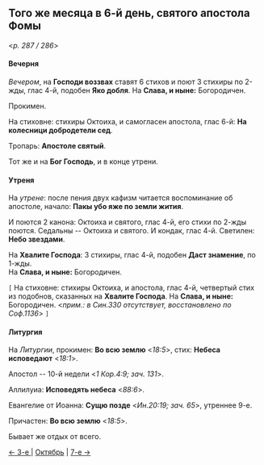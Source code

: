 
## Того же месяца в 6-й день, святого апостола Фомы

<*p. 287 / 286*>

#### Вечерня

*Вечером*, на **Господи воззвах** ставят 6 стихов и поют 3 стихиры по 2-жды, глас 4-й, подобен **Яко добля**. 
На **Слава, и ныне:** Богородичен. 

Прокимен.  
 
На стиховне: стихиры Октоиха, и самогласен апостола, глас 6-й: **На колесници добродетели сед**. 

Тропарь: **Апостоле святый**. 

Тот же и на **Бог Господь**, и в конце утрени. 

#### Утреня

На *утрене*: после пения двух кафизм читается воспоминание об апостоле, начало: **Пакы убо яже по земли жития**. 

И поются 2 канона: Октоиха и святого, глас 4-й, его стихи по 2-жды поются. 
Седальны -- Октоиха и святого. 
И кондак, глас 4-й. 
Светилен: **Небо звездами**. 

На **Хвалите Господа**: 3 стихиры, глас 4-й, подобен **Даст знамение**, по 1-жды.  
На **Слава, и ныне:** Богородичен. 

`[` На стиховне: стихиры Октоиха, и апостола, глас 4-й, четвертый стих из подобнов, сказанных на **Хвалите Господа**. 
На **Слава, и ныне:** Богородичен. <*прим.: в Син.330 отсутствует, восстановлено по Соф.1136*> `]` 

#### Литургия

На *Литургии*, прокимен: **Во всю землю** <*18:5*>, стих: **Небеса исповедают** <*18:1*>. 

Апостол -- 10-й недели <*1 Кор.4:9; зач. 131*>. 

Аллилуиа: **Исповедять небеса** <*88:6*>. 

Евангелие от Иоанна: **Сущю позде** <*Ин.20:19; зач. 65*>, утреннее 9-е.

Причастен: **Во всю землю** <*18:5*>.

Бывает же отдых от всего. 

[← 3-е ](10_03_AST.ru.md) | [Октябрь](README.md#6-й) | [7-е →](10_07_AST.ru.md)
